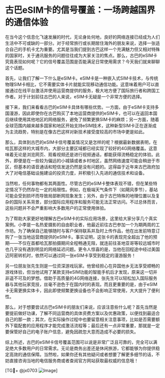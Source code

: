 # 古巴eSIM卡的信号覆盖：一场跨越国界的通信体验

在当今这个信息化飞速发展的时代，无论身处何地，良好的网络连接已经成为人们生活中不可或缺的一部分。对于经常旅行或长期居住海外的朋友来说，选择一张适合自己的手机卡尤为重要。尤其是当我们提到古巴这样一个充满魅力但又相对特殊的国家时，关于通讯服务的问题往往成为大家关注的焦点。那么，古巴的eSIM卡究竟表现如何呢？它的信号覆盖范围是否能满足日常使用需求？今天我们就来聊聊这个话题。

首先，让我们了解一下什么是eSIM卡。eSIM卡是一种嵌入式SIM卡技术，与传统物理SIM卡相比，它不需要实体卡片就能实现移动通信功能。这意味着用户可以直接通过在线平台激活并使用运营商提供的服务，极大地方便了国际旅行者和跨国工作者。对于计划前往古巴的人来说，eSIM卡无疑是一个非常方便的选择。

接下来，我们来看看古巴的eSIM卡具体有哪些优势。一方面，由于eSIM卡支持多国漫游，因此即使你在古巴购买了本地运营商提供的eSIM卡，也可以在返回本国后继续使用其他地区的网络服务，避免了频繁更换SIM卡的麻烦；另一方面，随着全球范围内越来越多国家和地区开始支持eSIM技术，这种新型SIM卡正在逐渐成为主流趋势，特别是在像古巴这样对新技术接受度较高的市场中更是如此。

那么，具体到古巴的eSIM卡信号覆盖情况又是怎样的呢？根据最新数据表明，在哈瓦那这样的大城市内，大部分主要区域都已经实现了较好的4G网络覆盖。这意味着无论是浏览网页、观看视频还是进行视频通话，都能获得流畅稳定的体验。此外，即便是在一些较为偏远的小城镇或者乡村地区，虽然网络速度可能会稍逊于市区，但基本的语音通话和短信发送仍然是没有问题的。这得益于近年来古巴政府加大了对电信基础设施建设的投资力度，并积极引入先进的通信技术和设备。

当然啦，任何事物都有其两面性。尽管古巴的eSIM卡整体表现不错，但在某些特定情况下仍然存在一定的局限性。例如，在极端天气条件下（如飓风季节），基站可能会受到损坏而导致局部断网现象发生；另外，由于古巴特殊的地理位置以及复杂的国际关系背景，部分国际应用程序和服务可能无法正常访问。不过总体而言，这些问题并不会严重影响大多数用户的正常使用体验。

为了帮助大家更好地理解古巴eSIM卡的实际应用场景，这里给大家分享几个真实案例。小李是一名热爱摄影的自由职业者，他最近前往古巴参加一个为期两周的工作坊。为了确保自己能够随时与客户保持联系并及时上传作品，他在出发前特意订购了一张当地运营商提供的eSIM卡。事实证明，这张卡的表现完全超出了他的预期——不仅在首都哈瓦那拍摄期间全程畅通无阻，就连前往圣地亚哥等较远城市时也几乎没有遇到明显的网络延迟问题。更令人惊喜的是，当他在回程途中经过美国迈阿密转机时，依然可以通过同一张eSIM卡享受到稳定的漫游服务！

另一位朋友张先生则是一位资深游戏玩家。他曾经担心在异国他乡无法享受顺畅的游戏体验，但当他试用了某款支持eSIM功能的智能手机后才发现，原来这一切并非遥不可及的梦想。借助于高质量的4G网络连接，张先生可以轻松加入国际服务器与其他玩家竞技，丝毫不逊色于在国内时的表现。而且更重要的是，由于eSIM卡无需更换实体卡，因此即使频繁更换设备也不会影响正常使用，大大提升了便利性。

那么，对于想要尝试古巴eSIM卡的朋友们来说，应该注意些什么呢？首先当然是要提前做好功课，了解不同运营商的具体资费方案以及优惠政策，以便找到最适合自己的那一款；其次，在实际操作过程中也要留意相关注意事项，比如是否需要额外下载配套的应用程序才能完成激活流程等；最后还有一点非常重要，那就是一定要保管好自己的电子账户信息，避免因疏忽大意而造成不必要的损失。

综上所述，古巴的eSIM卡信号覆盖范围可以说是非常广泛且可靠的，完全可以满足绝大多数用户的日常需求。无论是商务出差还是休闲旅游，它都能够为你提供稳定高效的通信保障。当然啦，如果你还有其他疑问或者想要了解更多细节的话，不妨直接咨询当地的电信服务商或者查阅官方网站获取最权威的信息哦！

[TG💪+ @jx0703 ![Image](https://github.com/user-attachments/assets/dbca1d08-cadb-493c-b0ec-ad6f7a83f270)]